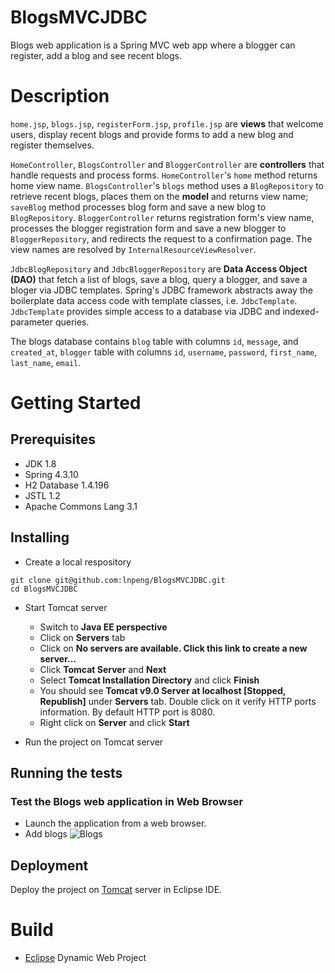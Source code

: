 # BlogsMVCJDBC
Blogs web application is a Spring MVC web app where a blogger can register, add a blog and see recent blogs.

# Description
`home.jsp`, `blogs.jsp`, `registerForm.jsp`, `profile.jsp` are **views** that welcome users, display recent blogs and provide forms to add a new blog and register themselves.

`HomeController`, `BlogsController` and `BloggerController` are **controllers** that handle requests and process forms. `HomeController`'s `home` method returns home view name. `BlogsController`'s `blogs` method uses a `BlogRepository` to retrieve recent blogs, places them on the **model** and returns view name; `saveBlog` method processes blog form and save a new blog to `BlogRepository`. `BloggerController` returns registration form's view name, processes the blogger registration form and save a new blogger to `BloggerRepository`, and redirects the request to a confirmation page. The view names are resolved by `InternalResourceViewResolver`.

`JdbcBlogRepository` and `JdbcBloggerRepository` are **Data Access Object (DAO)** that fetch a list of blogs, save a blog, query a blogger, and save a bloger via JDBC templates. Spring's JDBC framework abstracts away the boilerplate data access code with template classes, i.e. `JdbcTemplate`. `JdbcTemplate` provides simple access to a database via JDBC and indexed-parameter queries.

The blogs database contains `blog` table with columns `id`, `message`, and `created_at`, `blogger` table with columns `id`, `username`, `password`, `first_name`, `last_name`, `email`. 

# Getting Started
## Prerequisites
- JDK 1.8
- Spring 4.3.10
- H2 Database 1.4.196
- JSTL 1.2
- Apache Commons Lang 3.1

## Installing
- Create a local respository
```
git clone git@github.com:lnpeng/BlogsMVCJDBC.git
cd BlogsMVCJDBC
```
- Start Tomcat server
  - Switch to **Java EE perspective**
  - Click on **Servers** tab
  - Click on **No servers are available. Click this link to create a new server...**
  - Click **Tomcat Server** and **Next**
  - Select **Tomcat Installation Directory** and click **Finish**
  - You should see **Tomcat v9.0 Server at localhost [Stopped, Republish]** under **Servers** tab. Double click on it verify HTTP ports information. By default HTTP port is 8080.
  - Right click on **Server** and click **Start**
  
- Run the project on Tomcat server
  
## Running the tests
### Test the Blogs web application in Web Browser
- Launch the application from a web browser.
- Add blogs
![Blogs](https://github.com/lnpeng/BlogsMVCJDBC/blob/master/Screen%20Shot%202018-12-23%20at%2010.07.40%20AM.png)

## Deployment
Deploy the project on [Tomcat](http://tomcat.apache.org/) server in Eclipse IDE.

# Build
- [Eclipse](https://www.eclipse.org/ide/) Dynamic Web Project
